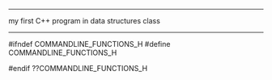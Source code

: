 ***********************
my first C++ program in data structures class
***********************

#ifndef COMMANDLINE_FUNCTIONS_H
#define COMMANDLINE_FUNCTIONS_H



#endif ??COMMANDLINE_FUNCTIONS_H
